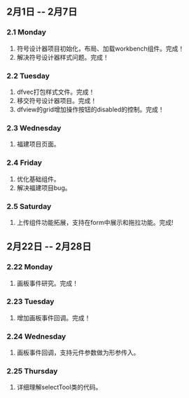 ## 2月1日 -- 2月7日

### 2.1 Monday
1. 符号设计器项目初始化，布局、加载workbench组件。完成！
2. 解决符号设计器样式问题。完成！

### 2.2 Tuesday
1. dfvec打包样式文件。完成！
2. 移交符号设计器项目。完成！
3. dfview的grid增加操作按钮的disabled的控制。完成！

### 2.3 Wednesday
1. 福建项目页面。

### 2.4 Friday
1. 优化基础组件。
2. 解决福建项目bug。

### 2.5 Saturday
1. 上传组件功能拓展，支持在form中展示和拖拉功能。完成!

## 2月22日 -- 2月28日

### 2.22 Monday
1. 画板事件研究。完成！

### 2.23 Tuesday
1. 增加画板事件回调。完成！

### 2.24 Wednesday
1. 画板事件回调，支持元件参数做为形参传入。

### 2.25 Thursday
1. 详细理解selectTool类的代码。

